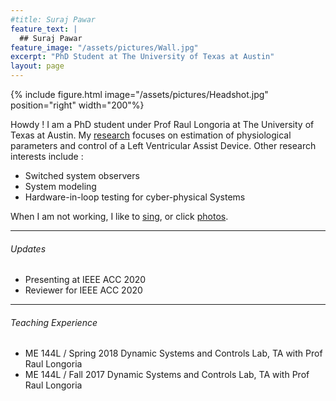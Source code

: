 ```yaml
---
#title: Suraj Pawar
feature_text: |
  ## Suraj Pawar
feature_image: "/assets/pictures/Wall.jpg"
excerpt: "PhD Student at The University of Texas at Austin"
layout: page
---
```

{% include figure.html image="/assets/pictures/Headshot.jpg"  position="right" width="200"%}  

Howdy ! I am a PhD student under Prof Raul Longoria at The University of Texas at Austin. My [research](https://sites.utexas.edu/longoria/system-modeling-estimation-and-control-for-cardiovascular-systems-with-mechanical-circulatory-support/) focuses on estimation of physiological parameters and control of a Left Ventricular Assist Device. Other research interests include :
  * Switched system observers
  * System modeling
  * Hardware-in-loop testing for cyber-physical Systems  
  
When I am not working, I like to [sing](https://www.youtube.com/channel/UCYewUFOsCTZMeMXMcURmbag), or click [photos](https://www.instagram.com/surajpawarclicks/).

----
###### Updates
  * Presenting at IEEE ACC 2020
  * Reviewer for IEEE ACC 2020

----
###### Teaching Experience
  * ME 144L / Spring 2018 Dynamic Systems and Controls Lab, TA with Prof Raul Longoria
  * ME 144L / Fall 2017 Dynamic Systems and Controls Lab, TA with Prof Raul Longoria
